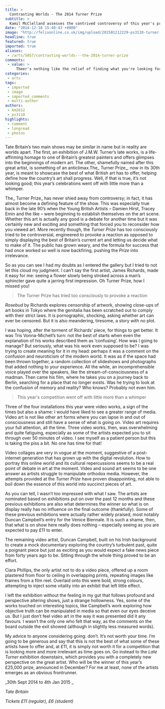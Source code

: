 ```yaml
---
title: >
  Contrasting Worlds - The 2014 Turner Prize
subtitle: >
  Kamil McClelland assesses the contrived controversy of this year's prize
date: "2014-12-18 15:40:43 +0000"
image: "http://felixonline.co.uk/img/upload/201501212229-ps3110-turner-prize---ciara-phillips-things-shared-2014---courtesy-tate-photography.jpg"
headline: true
featured: true
imported: true
aliases:
 - /arts/5057/contrasting-worlds---the-2014-turner-prize
comments:
 - value: >
     Theer's nothing like the relief of finding what you're looking for.
categories:
 - arts
tags:
 - imported
 - image
 - imported_comments
 - multi-author
authors:
 - km2612
 - ps3110
highlights:
 - comment
 - longread
 - photos
---
```


Tate Britain’s two main shows may be similar in name but in reality are worlds apart. The first, an exhibition of J.M.W. Turner’s late works, is a life-affirming homage to one of Britain’s greatest painters and offers glimpses into the beginnings of modern art. The other, shamefully named after this great artist, is something of an anticlimax.The_ Turner Prize_, now in its 30th year, is meant to showcase the best of what British art has to offer, helping define how the country’s art shall progress. Well, if that is true, it’s not looking good; this year’s celebrations went off with little more than a whimper.

The_ Turner Prize_ has never shied away from controversy; in fact, it has almost become a defining feature of the show. This was especially true back in the late 90’s when the Young British Artists – Damien Hirst, Tracey Emin and the like – were beginning to establish themselves on the art scene. Whether this art is actually any good is a debate for another time but it was certainly new and exciting and something that forced you to reconsider how you viewed art. More recently though, the _Turner Prize_ has too consciously tried to be controversial, engineered to provoke a reaction as opposed to simply displaying the best of Britain’s current art and letting us decide what to make of it. The public has grown weary, and the formula for success that had once worked so well is now backfiring, pushing the _Prize_ into irrelevance.

So as you can see I had my doubts as I entered the gallery but I tried to not let this cloud my judgment. I can’t say the first artist, James Richards, made it easy for me: seeing a flower slowly being stroked across a man’s sphincter gave quite a jarring first impression. Oh Turner Prize, how I missed you!

> The Turner Prize has tried too consciously to provoke a reaction

_Rosebud_ by Richards explores censorship of artwork, showing close-ups of art books in Tokyo where the genitalia has been scratched out to comply with their strict laws. It is pornographic, shocking, asking whether art can ever be censored. But it is also meandering, tiresome, a story with no plot.

I was hoping, after the torment of Richards’ piece, for things to get better. It was Tris Vonna-Michell’s turn: not the best of starts when even the explanation of his works described them as ‘confusing’. How was I going to manage? But seriously, what was his work even supposed to be? I was trying to create meaning for it in my head: perhaps it was a comment on the confusion and neuroticism of the modern world. It was as if the space had been thrown together, a random collection of slideshows and photographs that added nothing to your experience. All the while, an incomprehensible voice played over the speakers, like the stream-of-consciousness of a madman. Then came his film, where he takes you on a journey back to Berlin, searching for a place that no longer exists. Was he trying to look at the confusion of memory and reality? Who knows? Probably not even him.

> This year's competition went off with little more than a whimper

Three of the four installations this year were video works, a sign of the times but also a shame: I would have liked to see a greater range of media. Video art is not like other art forms where you can lapse in and out of consciousness and still have a sense of what is going on. Video art requires your full attention, all the time. Three video works, then, was overwhelming and quite fatiguing, especially as some of the artists expected you to sit through over 50 minutes of video. I see myself as a patient person but this is taking the piss a bit. No one has time for that!

Video collages are very in vogue at the moment, suggestive of a post-internet generation that has grown up with the digital revolution. How to portray this online world and its cultural repercussions seems to be a real point of debate in art at the moment. Video and sound art seems to be one answer as artists struggle to manipulate orthodox media. However, the attempts provided at the _Turner Prize_ have proven disappointing, not able to boil down the essence of this world into succinct pieces of art.

As you can tell, I wasn’t too impressed with what I saw. The artists are nominated based on exhibitions put on over the past 12 months and these previous exhibitions are also what determines the winner so what is on display really has no influence on the final outcome (thankfully). Some of these previous exhibitions were actually rather widely praised, most notably Duncan Campbell’s entry for the Venice Biennale. It is such a shame, then, that what is on show here really does nothing – especially seeing as you are expected to pay £11 to enter.

The remaining video artist, Duncan Campbell, built on his Irish background to create a mock documentary exploring the country’s turbulent past, quite a poignant piece but just as exciting as you would expect a fake news piece from forty years ago to be. Sitting through the whole thing proved to be an effort.

Ciara Phillips, the only artist not to do a video piece, offered up a room plastered from floor to ceiling in overlapping prints, repeating images like frames from a film reel. Overlaid onto this were bold, strong colours, attempting to inject some vitality into an exhibit that left little effect.

I left the exhibition without the feeling in my gut that follows profound and perspective altering shows, just a strange hollowness. Yes, some of the works touched on interesting topics, like Campbell’s work exploring how objective truth can be manipulated in media so that even our eyes deceive us. But I just don’t feel video art in the way it was presented did it any favours. I wasn’t the only one who felt that way, as the comments on the board outside the exit showed (although in slightly less measured words).

My advice to anyone considering going: don’t. It’s not worth your time. I’m going to be generous and say that this is not the best of what some of these artists have to offer and, at £11, it is simply not worth it for a competition that is looking more and more irrelevant as time goes on. Go instead to the _Late Turner_ exhibition downstairs, which provides you with a completely new perspective on the great artist. Who will be the winner of this year’s £25,000 prize, announced in December? For me at least, none of the artists emerges as an obvious frontrunner.

_30th Sept 2014 to 4th Jan 2015 _

_Tate Britain_

_Tickets £11 (regular), £6 (student)_
